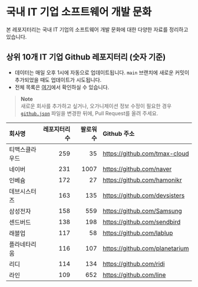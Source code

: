# 국내 IT 기업 소프트웨어 개발 문화
본 레포지터리는 국내 IT 기업의 소프트웨어 개발 문화에 대한 다양한 자료를 정리하고 있습니다.

## 상위 10개 IT 기업 Github 레포지터리 (숫자 기준)

- 데이터는 매일 오후 1시에 자동으로 업데이트됩니다. `main` 브랜치에 새로운 커밋이 추가되었을 때도 업데이트가 시도됩니다.
- 전체 목록은 [여기](./github.md)에서 확인하실 수 있습니다.

> **Note**<br />
> 새로운 회사를 추가하고 싶거나, 오가니제이션 정보 수정이 필요한 경우 [`github.json`](./github.json) 파일을 변경한 뒤에, Pull Request를 올려 주세요.

<!-- MARKDOWN_TABLE(GITHUB): START -->

| **회사명** | **레포지터리 수** | **팔로워 수** | **Github 주소** |
|:---|---:|---:|:---|
| 티맥스클라우드 | 259 | 35 | https://github.com/tmax-cloud |
| 네이버 | 231 | 1007 | https://github.com/naver |
| 인베슘 | 172 | 27 | https://github.com/hamonikr |
| 데브시스터즈 | 163 | 135 | https://github.com/devsisters |
| 삼성전자 | 158 | 559 | https://github.com/Samsung |
| 센드버드 | 138 | 198 | https://github.com/sendbird |
| 래블업 | 117 | 58 | https://github.com/lablup |
| 플라네타리움 | 116 | 107 | https://github.com/planetarium |
| 리디 | 114 | 134 | https://github.com/ridi |
| 라인 | 109 | 652 | https://github.com/line |

<!-- MARKDOWN_TABLE(GITHUB): END -->
